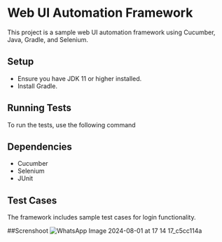 # Web UI Automation Framework

This project is a sample web UI automation framework using Cucumber, Java, Gradle, and Selenium.

## Setup

- Ensure you have JDK 11 or higher installed.
- Install Gradle.

## Running Tests

To run the tests, use the following command

## Dependencies

- Cucumber
- Selenium
- JUnit

## Test Cases

The framework includes sample test cases for login functionality.

##Screnshoot 
![WhatsApp Image 2024-08-01 at 17 14 17_c5cc114a](https://github.com/user-attachments/assets/e45e5ec7-eee4-4f81-b3ff-f896efea68fd)
